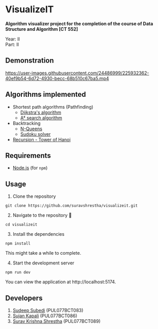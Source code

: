 # VisualizeIT
**Algorithm visualizer project for the completion of the course of Data Structure and Algorithm [CT 552]**

Year: II<br>
Part: II

## Demonstration
https://user-images.githubusercontent.com/24486999/225932362-40ef9b54-6d72-4930-becc-68b510c67ba5.mp4

## Algorithms implemented
- Shortest path algorithms (Pathfinding)
  - [Dijkstra's algorithm](https://en.wikipedia.org/wiki/Dijkstra%27s_algorithm)
  - [A* search algorithm](https://en.wikipedia.org/wiki/A*_search_algorithm)
- Backtracking
  - [N-Queens](https://en.wikipedia.org/wiki/Eight_queens_puzzle)
  - [Sudoku solver](https://en.wikipedia.org/wiki/Sudoku_solving_algorithms)
- [Recursion - Tower of Hanoi](https://en.wikipedia.org/wiki/Tower_of_Hanoi)

## Requirements
- [Node.js](https://nodejs.org/en/) (for `npm`)

## Usage
1. Clone the repository
```
git clone https://github.com/suravshrestha/visualizeit.git
```

2. Navigate to the repository :open_file_folder:
```
cd visualizeit
```

3. Install the dependencies
```
npm install
```
This might take a while to complete.

4. Start the development server
```
npm run dev
```

You can view the application at http://localhost:5174.

## Developers
1. [Sudeep Subedi](https://github.com/nothing-mann) (PUL077BCT083)
2. [Sujan Kapali](https://github.com/Sk47R) (PUL077BCT086)
3. [Surav Krishna Shrestha](https://github.com/suravshrestha) (PUL077BCT089)
